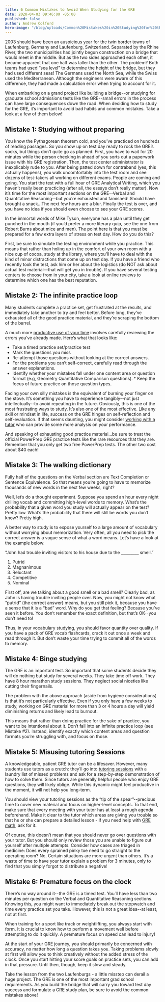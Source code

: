 ```yaml
---
title: 6 Common Mistakes to Avoid When Studying for the GRE
date: 2020-04-03 09:46:00 -05:00
published: false
author: Andrew Colford
hero-image: "/blog/uploads/Common%20Mistakes%20in%20Studying%20for%20the%20GRE.jpg"
---
```


2003 should have been an auspicious year for the twin border towns of Laufenburg, Germany and Laufenburg, Switzerland.  Separated by the Rhine River, the two municipalities had jointly begun construction on a bridge that would meet in the middle.  But as the two sides approached each other, it became apparent that one half was taller than the other.  The problem?  Both teams had used “sea level” to determine the height of the bridge, but they had used different seas!  The Germans used the North Sea, while the Swiss used the Mediterranean.  Although the engineers were aware of this difference, they had made a calculation error when trying to account for it.

When embarking on a grand project like building a bridge--or studying for graduate school admissions tests like the GRE--small errors in the process can have large consequences down the road.  When deciding how to study for the GRE, it’s important to avoid bad habits and common mistakes.  Take a look at a few of them below!

## Mistake 1: Studying without preparing

You know the Pythagorean theorem cold, and you’ve practiced on hundreds of reading passages.  So you show up on test day ready to rock the GRE’s socks, but things don’t quite go as planned.
First, you have to wait for 20 minutes while the person checking in ahead of you sorts out a paperwork issue with his GRE registration.  Then, the test center administrator is inexplicably rude to you.  After being patted down for contraband (yes, this actually happens), you walk uncomfortably into the test room and see dozens of test-takers all working on different exams.  People are coming and going.  You start the test with a full hour of GRE Analytical Writing, which you haven’t really been practicing (after all, the essays don’t really matter).  Now it’s time for the most important sections on the GRE--Verbal and Quantitative Reasoning--but you’re exhausted and famished!  Should have brought a snack...The next few hours are a blur.  Finally the test is over, and you have no idea if you should even choose to see your GRE scores.

In the immortal words of Mike Tyson, everyone has a plan until they get punched in the mouth (if you’d prefer a more literary quip, see the one from Robert Burns about mice and men).  The point here is that you must be prepared for a few extra layers of stress on test day. How do you do this?

First, be sure to simulate the testing environment while you practice.  This means that rather than holing up in the comfort of your own room with a nice cup of cocoa, study at the library, where you’ll have to deal with the kind of minor distractions that come up on test day.  If you have a friend who recently took the test, ask him or her about the logistics (do NOT ask about actual test material—that will get you in trouble).  If you have several testing centers to choose from in your city, take a look at online reviews to determine which one has the best reputation.

## Mistake 2: The infinite practice loop
Many students complete a practice set, get frustrated at the results, and immediately take another to try and feel better.  Before long, they’ve exhausted all of the good practice material, and they’re scraping the bottom of the barrel.

A much more [productive use of your time](https://www.wyzant.com/blog/time-management-strategies/) involves carefully reviewing the errors you’ve already made.  Here’s what that looks like:

* Take a timed practice set/practice test
* Mark the questions you miss
* Re-attempt those questions without looking at the correct answers.
* For the problems you can’t self-correct, carefully read through the answer explanations.  
* Identify whether your mistakes fall under one content area or question format (e.g, Geometry Quantitative Comparison questions).  * Keep the focus of future practice on those question types.

Facing your own silly mistakes is the equivalent of burning your finger on the stove.  It’s something you have to experience tangibly--not just intellectually--to avoid repeating in the future.  Obviously, this is one of the most frustrating ways to study.  It’s also one of the most effective.  Like any skill or mindset in life, success on the GRE hinges on self-reflection and self-evaluation.  If that seems daunting, you might consider [working with a tutor](https://www.wyzant.com/GRE_tutors.aspx) who can provide some more analysis on your performance.

And speaking of exhausting good practice material...be sure to treat the official PowerPrep GRE practice tests like the rare resources that they are.  Remember that you only get two free PowerPrep tests.  The other two cost about $40 each!

## Mistake 3: The walking dictionary

Fully half of the questions on the Verbal section are Text Completion or Sentence Equivalence.  So that means you’re going to have to memorize thousands of new words in the next few weeks, right?

Well, let’s do a thought experiment.  Suppose you spend an hour every night drilling vocab and committing high-level words to memory.  What’s the probability that a given word you study will actually appear on the test?  Pretty low.  What’s the probability that there will still be words you don’t know?  Pretty high.

A better way to study is to expose yourself to a large amount of vocabulary without worrying about memorization.  Very often, all you need to pick the correct answer is a vague sense of what a word means.  Let’s have a look at the example below:

“John had trouble inviting visitors to his house due to the _________ smell.”

1. Putrid
2. Magnanimous
3. Reluctant
4. Competitive
5. Nominal

First off, are we talking about a good smell or a bad smell?  Clearly bad, as John is having trouble inviting people over.  Now, you might not know what “putrid” (the correct answer) means, but you still pick it, because you have a sense that it is a “bad” word.  Why do you get that feeling?  Because you’ve seen it before.  You don’t remember the exact definition, but that’s OK--you don’t need to!

Thus, in your vocabulary studying, you should favor quantity over quality.  If you have a pack of GRE vocab flashcards, crack it out once a week and read through it.  But don’t waste your time trying to commit all of the words to memory.

## Mistake 4: Binge studying

The GRE is an important test.  So important that some students decide they will do nothing but study for several weeks.  They take time off work.  They have 8 hour marathon study sessions.  They neglect social niceties like cutting their fingernails.  

The problem with the above approach (aside from hygiene considerations) is that it’s not particularly effective.  Even if you only have a few weeks to study, working on GRE material for more than 3 or 4 hours a day will yield diminishing returns and likely lead to burnout.

This means that rather than doing practice for the sake of practice, you want to be intentional about it.  Don’t fall into an infinite practice loop (see Mistake #2).  Instead, identify exactly which content areas and question formats you’re struggling with, and focus on those.

## Mistake 5: Misusing tutoring Sessions

A knowledgeable, patient GRE tutor can be a lifesaver.  However, many students use tutors as a crutch: they’ll go into [tutoring sessions](https://www.wyzant.com/GRE_tutors.aspx) with a laundry list of missed problems and ask for a step-by-step demonstration of how to solve them.  Since tutors are generally helpful people who enjoy GRE questions, they will likely oblige.  While this dynamic might feel productive in the moment, it will not help you long-term.

You should view your tutoring sessions as the “tip of the spear”--precious time to cover new material and focus on higher-level concepts.  To that end, make sure that every meeting with your tutor has at least a rough agenda beforehand.  Make it clear to the tutor which areas are giving you trouble so that he or she can prepare a detailed lesson - if you need help with [GRE math](https://www.wyzant.com/blog/gre-math-formulas/), ask for it.

Of course, this doesn’t mean that you should never go over questions with your tutor.  But you should only review those you are unable to figure out yourself after multiple attempts.  Consider how cases are triaged in medicine: Does every sprained pinky toe need to go straight to the operating room?  No.  Certain situations are more urgent than others.  It’s a waste of time to have your tutor explain a problem for 3 minutes, only to find that you simply forgot to distribute a negative!

## Mistake 6: Premature focus on the clock
There’s no way around it--the GRE is a timed test.  You’ll have less than two minutes per question on the Verbal and Quantitative Reasoning sections.  Knowing this, you might want to immediately break out the stopwatch and time every practice set you take.  However, this is not a great idea--at least, not at first.

When training for a sport like track or weightlifting, you always start with form.  It is crucial to know how to perform a movement well before attempting to do it quickly.  A premature focus on speed can lead to injury!

At the start of your GRE journey, you should primarily be concerned with accuracy, no matter how long a question takes you.  Taking problems slowly at first will allow you to think creatively without the added stress of the clock.  Once you start hitting your score goals on practice sets, you can add in that pressure. Until then, though, keep it slow and steady.

Take the lesson from the two Laufenburgs - a little misstep can derail a huge project.  The GRE is one of the most important grad school requirements.  As you build the bridge that will carry you toward test day success and formulate a GRE study plan, be sure to avoid the common mistakes above!